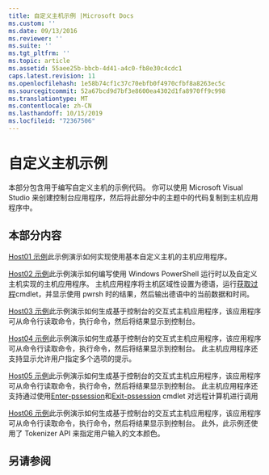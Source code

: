 ```yaml
---
title: 自定义主机示例 |Microsoft Docs
ms.custom: ''
ms.date: 09/13/2016
ms.reviewer: ''
ms.suite: ''
ms.tgt_pltfrm: ''
ms.topic: article
ms.assetid: 55aee25b-bbcb-4d41-a4c0-fb8e30c4cdc1
caps.latest.revision: 11
ms.openlocfilehash: 1e58b74cf1c37c70ebfb0f4970cfbf8a8263ec5c
ms.sourcegitcommit: 52a67bcd9d7bf3e8600ea4302d1fa8970ff9c998
ms.translationtype: MT
ms.contentlocale: zh-CN
ms.lasthandoff: 10/15/2019
ms.locfileid: "72367506"
---
```

# <a name="custom-host-samples"></a>自定义主机示例

本部分包含用于编写自定义主机的示例代码。 你可以使用 Microsoft Visual Studio 来创建控制台应用程序，然后将此部分中的主题中的代码复制到主机应用程序中。

## <a name="in-this-section"></a>本部分内容

 [Host01 示例](./host01-sample.md)此示例演示如何实现使用基本自定义主机的主机应用程序。

 [Host02 示例](./host02-sample.md)此示例演示如何编写使用 Windows PowerShell 运行时以及自定义主机实现的主机应用程序。 主机应用程序将主机区域性设置为德语，运行[获取过程](/powershell/module/Microsoft.PowerShell.Management/Get-Process)cmdlet，并显示使用 pwrsh 时的结果，然后输出德语中的当前数据和时间。

 [Host03 示例](./host03-sample.md)此示例演示如何生成基于控制台的交互式主机应用程序，该应用程序可从命令行读取命令，执行命令，然后将结果显示到控制台。

 [Host04 示例](./host04-sample.md)此示例演示如何生成基于控制台的交互式主机应用程序，该应用程序可从命令行读取命令，执行命令，然后将结果显示到控制台。 此主机应用程序还支持显示允许用户指定多个选项的提示。

 [Host05 示例](./host05-sample.md)此示例演示如何生成基于控制台的交互式主机应用程序，该应用程序可从命令行读取命令，执行命令，然后将结果显示到控制台。 此主机应用程序还支持通过使用[Enter-pssession](/powershell/module/Microsoft.PowerShell.Core/Enter-PSSession)和[Exit-pssession](/powershell/module/Microsoft.PowerShell.Core/Exit-PSSession) cmdlet 对远程计算机进行调用

 [Host06 示例](./host06-sample.md)此示例演示如何生成基于控制台的交互式主机应用程序，该应用程序可从命令行读取命令，执行命令，然后将结果显示到控制台。 此外，此示例还使用了 Tokenizer API 来指定用户输入的文本颜色。

## <a name="see-also"></a>另请参阅
